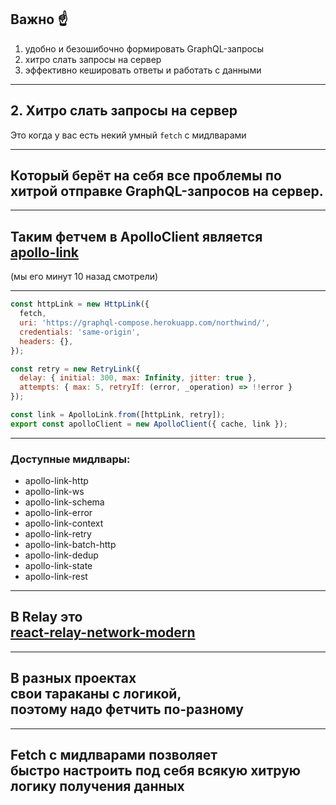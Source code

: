 ## Важно ☝️ <!-- .element: class="green" -->

1. удобно и безошибочно формировать GraphQL-запросы <!-- .element: class="gray" -->
2. хитро слать запросы на сервер <!-- .element: class="green" -->
3. эффективно кешировать ответы и работать с данными <!-- .element: class="gray" -->

-----

## 2. Хитро слать запросы на сервер <!-- .element: class="green" -->

Это когда у вас есть некий умный `fetch` с мидлварами

-----

## Который берёт на себя все проблемы по хитрой отправке GraphQL-запросов на сервер.

-----

## Таким фетчем в ApolloClient является <br/>[apollo-link](https://www.apollographql.com/docs/link/)

<span class="gray">(мы его минут 10 назад смотрели)</span>

-----

```js
const httpLink = new HttpLink({
  fetch,
  uri: 'https://graphql-compose.herokuapp.com/northwind/',
  credentials: 'same-origin',
  headers: {},
});

const retry = new RetryLink({
  delay: { initial: 300, max: Infinity, jitter: true },
  attempts: { max: 5, retryIf: (error, _operation) => !!error }
});

const link = ApolloLink.from([httpLink, retry]);
export const apolloClient = new ApolloClient({ cache, link });

```

<span class="fragment" data-code-focus="1-6" />
<span class="fragment" data-code-focus="8-11" />
<span class="fragment" data-code-focus="13" />
<span class="fragment" data-code-focus="14" />

-----

### Доступные мидлвары:

- apollo-link-<span class="green">http</span>
- apollo-link-<span class="green">ws</span>
- apollo-link-<span class="green">schema</span>
- apollo-link-<span class="orange">error</span>
- apollo-link-<span class="orange">context</span>
- apollo-link-<span class="orange">retry</span>
- apollo-link-<span class="orange">batch-http</span>
- apollo-link-<span class="orange">dedup</span>
- apollo-link-<span class="gray">state</span>
- apollo-link-<span class="gray">rest</span>

-----

## В Relay это <br/>[react-relay-network-modern](https://github.com/relay-tools/react-relay-network-modern)

-----

## В разных проектах <br/><span class="red">свои тараканы с логикой,</span> <br/>поэтому надо фетчить по-разному

-----

## Fetch с мидлварами позволяет <br/><span class="orange">быстро настроить</span> под себя всякую <span class="orange">хитрую логику</span> получения данных
